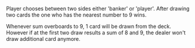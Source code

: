 Player chooses between two sides either 'banker' or 'player'. After drawing two cards the one who has the nearest number to 9 wins.

Whenever sum overboards to 9, 1 card will be drawn from the deck. However if at the first two draw results a sum of 8 and 9, the dealer won't draw additional card anymore.
